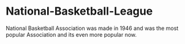 # National-Basketball-League
National Basketball  Association was made in  1946 and was the most popular Association and its even more popular now.
